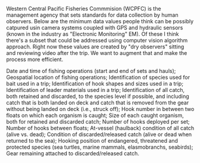 Western Central Pacific Fisheries Commmision (WCPFC) is the management agency that sets standards for data collection
by human observers. Below are the minimum data values people think can be possibly catpured usin camera systems coupled
with GPS and hydraulic sensors (known in the industry as "Electronic Monitoring" EM). Of these I think there's a subset
that could be addressed using computer vision algorithm approach.  Right now these values are created by "dry observers" 
sitting and reviewing video after the trip.  We want to augment that and make the process more efficient.

Date and time of fishing operations (start and end of sets and hauls);
Geospatial location of fishing operations;
Identification of species used for bait used in a trip;
Identification of hook shapes and sizes used in a trip;
Identification of leader materials used in a trip;
Identification of all catch, both retained and discarded, to the species level if possible, and including catch that is both landed on deck and catch that is removed from the gear without being landed on deck (i.e., struck off);
Hook number in between two floats on which each organism is caught;
Size of each caught organism, both for retained and discarded catch;
Number of hooks deployed per set;
Number of hooks between floats;
At-vessel (haulback) condition of all catch (alive vs. dead);
Condition of discarded/released catch (alive or dead when returned to the sea);
Hooking position of endangered, threatened and protected species (sea turtles, marine mammals, elasmobranchs, seabirds);
Gear remaining attached to discarded/released catch. 
